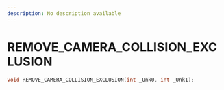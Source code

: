 ```yaml
---
description: No description available 
---
```


# REMOVE_CAMERA_COLLISION_EXCLUSION

```cpp
void REMOVE_CAMERA_COLLISION_EXCLUSION(int _Unk0, int _Unk1);
```